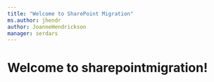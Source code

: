 ```yaml
---
title: "Welcome to SharePoint Migration"
ms.author: jhendr
author: JoanneHendrickson
manager: serdars
---
```

# Welcome to sharepointmigration!
